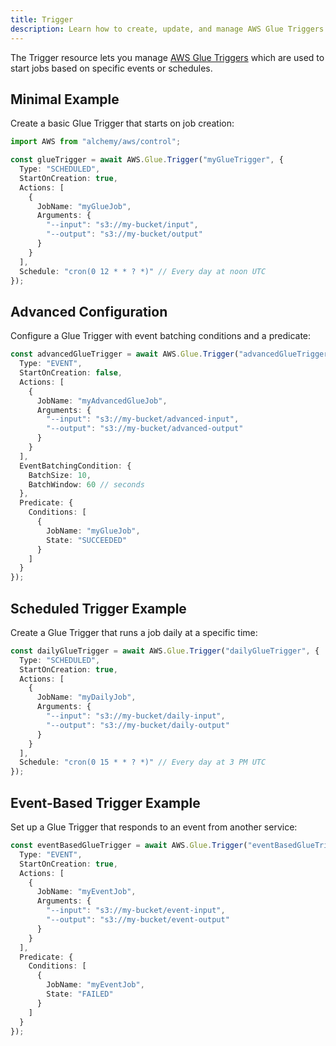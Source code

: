 ```yaml
---
title: Trigger
description: Learn how to create, update, and manage AWS Glue Triggers using Alchemy Cloud Control.
---
```


The Trigger resource lets you manage [AWS Glue Triggers](https://docs.aws.amazon.com/glue/latest/userguide/) which are used to start jobs based on specific events or schedules.

## Minimal Example

Create a basic Glue Trigger that starts on job creation:

```ts
import AWS from "alchemy/aws/control";

const glueTrigger = await AWS.Glue.Trigger("myGlueTrigger", {
  Type: "SCHEDULED",
  StartOnCreation: true,
  Actions: [
    {
      JobName: "myGlueJob",
      Arguments: {
        "--input": "s3://my-bucket/input",
        "--output": "s3://my-bucket/output"
      }
    }
  ],
  Schedule: "cron(0 12 * * ? *)" // Every day at noon UTC
});
```

## Advanced Configuration

Configure a Glue Trigger with event batching conditions and a predicate:

```ts
const advancedGlueTrigger = await AWS.Glue.Trigger("advancedGlueTrigger", {
  Type: "EVENT",
  StartOnCreation: false,
  Actions: [
    {
      JobName: "myAdvancedGlueJob",
      Arguments: {
        "--input": "s3://my-bucket/advanced-input",
        "--output": "s3://my-bucket/advanced-output"
      }
    }
  ],
  EventBatchingCondition: {
    BatchSize: 10,
    BatchWindow: 60 // seconds
  },
  Predicate: {
    Conditions: [
      {
        JobName: "myGlueJob",
        State: "SUCCEEDED"
      }
    ]
  }
});
```

## Scheduled Trigger Example

Create a Glue Trigger that runs a job daily at a specific time:

```ts
const dailyGlueTrigger = await AWS.Glue.Trigger("dailyGlueTrigger", {
  Type: "SCHEDULED",
  StartOnCreation: true,
  Actions: [
    {
      JobName: "myDailyJob",
      Arguments: {
        "--input": "s3://my-bucket/daily-input",
        "--output": "s3://my-bucket/daily-output"
      }
    }
  ],
  Schedule: "cron(0 15 * * ? *)" // Every day at 3 PM UTC
});
```

## Event-Based Trigger Example

Set up a Glue Trigger that responds to an event from another service:

```ts
const eventBasedGlueTrigger = await AWS.Glue.Trigger("eventBasedGlueTrigger", {
  Type: "EVENT",
  StartOnCreation: true,
  Actions: [
    {
      JobName: "myEventJob",
      Arguments: {
        "--input": "s3://my-bucket/event-input",
        "--output": "s3://my-bucket/event-output"
      }
    }
  ],
  Predicate: {
    Conditions: [
      {
        JobName: "myEventJob",
        State: "FAILED"
      }
    ]
  }
});
```